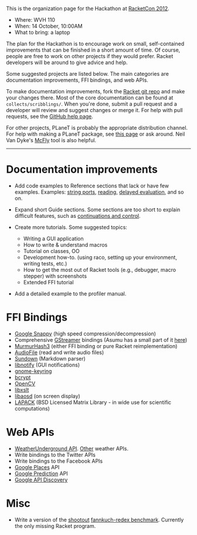 This is the organization page for the Hackathon at [RacketCon 2012](http://con.racket-lang.org/).

* Where: WVH 110
* When:  14 October, 10:00AM
* What to bring: a laptop

The plan for the Hackathon is to encourage work on small, self-contained improvements that can be finished in a short amount of time. Of course, people are free to work on other projects if they would prefer. Racket developers will be around to give advice and help.

Some suggested projects are listed below. The main categories are documentation improvements, FFI bindings, and web APIs.

To make documentation improvements, fork the [Racket git repo](https://github.com/plt/racket) and make your changes there. Most of the core documentation can be found at `collects/scribblings/`. When you're done, submit a pull request and a developer will review and suggest changes or merge it. For help with pull requests, see the [GitHub help page](https://help.github.com/articles/using-pull-requests).

For other projects, PLaneT is probably the appropriate distribution channel. For help with making a PLaneT package, see [this page](http://pre.racket-lang.org/docs/html/planet/Developing_Packages_for_PLaneT.html) or ask around. Neil Van Dyke's [McFly](http://planet.racket-lang.org/package-source/neil/mcfly-tools.plt/1/10/planet-docs/doc/index.html) tool is also helpful.

***

# Documentation improvements

* Add code examples to Reference sections that lack or have few examples. Examples: [string ports](http://pre.racket-lang.org/docs/html/reference/stringport.html), [reading](http://pre.racket-lang.org/docs/html/reference/Reading.html), [delayed evaluation](http://pre.racket-lang.org/docs/html/reference/Delayed_Evaluation.html), and so on.

* Expand short Guide sections. Some sections are too short to explain difficult features, such as [continuations and control](http://pre.racket-lang.org/docs/html/guide/control.html).

* Create more tutorials. Some suggested topics:
  - Writing a GUI application
  - How to write & understand macros
  - Tutorial on classes, OO
  - Development how-to. (using raco, setting up your environment, writing tests, etc.)
  - How to get the most out of Racket tools (e.g., debugger, macro stepper) with screenshots
  - Extended FFI tutorial

* Add a detailed example to the profiler manual.

# FFI Bindings

* [Google Snappy](http://code.google.com/p/snappy/) (high speed compression/decompression)
* Comprehensive [GStreamer](http://gstreamer.freedesktop.org/documentation/) bindings (Asumu has a small part of it [here](https://github.com/takikawa/racket-gst))
* [MurmurHash3](http://code.google.com/p/smhasher/) (either FFI binding or pure Racket reimplementation)
* [AudioFile](http://audiofile.68k.org/) (read and write audio files)
* [Sundown](https://github.com/vmg/sundown) (Markdown parser)
* [libnotify](http://developer.gnome.org/libnotify/) (GUI notifications)
* [gnome-keyring](http://developer.gnome.org/gnome-keyring/stable/)
* [bcrypt](http://www.openwall.com/crypt/)
* [OpenCV](http://opencv.org/)
* [libxslt](http://xmlsoft.org/XSLT/)
* [libaosd](https://github.com/atheme/libaosd) (on screen display)
* [LAPACK](http://www.netlib.org/lapack/) (BSD Licensed Matrix Library - in wide use for scientific computations)

# Web APIs

* [WeatherUnderground API](http://www.wunderground.com/weather/api/). [Other](http://blog.programmableweb.com/2009/04/15/5-weather-apis-from-weatherbug-to-weather-channel/) weather APIs.
* Write bindings to the Twitter APIs
* Write bindings to the Facebook APIs
* [Google Places](https://developers.google.com/places/documentation/) API
* [Google Prediction](https://developers.google.com/prediction/docs/getting-started) API
* [Google API Discovery](https://developers.google.com/discovery/)

# Misc

* Write a version of the [shootout](http://shootout.alioth.debian.org/) [fannkuch-redex benchmark](http://shootout.alioth.debian.org/u32/performance.php?test=fannkuchredux).  Currently the only missing Racket program.